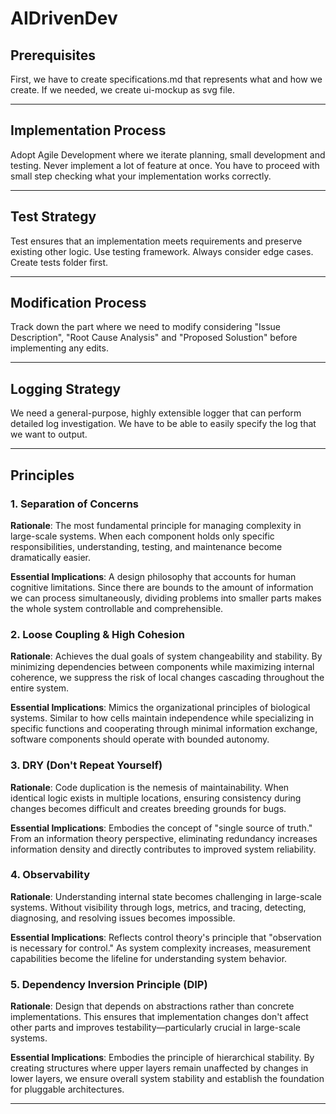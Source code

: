 # AIDrivenDev

## Prerequisites
First, we have to create specifications.md that represents what and how we create.
If we needed, we create ui-mockup as svg file.

-----

## Implementation Process
Adopt Agile Development where we iterate planning, small development and testing.
Never implement a lot of feature at once. You have to proceed with small step checking what your implementation works correctly.

---

## Test Strategy
Test ensures that an implementation meets requirements and preserve existing other logic.
Use testing framework.
Always consider edge cases.
Create tests folder first.

----

## Modification Process
Track down the part where we need to modify considering "Issue Description", "Root Cause Analysis" and "Proposed Solustion" before implementing any edits.

----

## Logging Strategy
We need a general-purpose, highly extensible logger that can perform detailed log investigation.
We have to be able to easily specify the log that we want to output.

-----

## Principles

### 1. Separation of Concerns
**Rationale**: 
The most fundamental principle for managing complexity in large-scale systems. When each component holds only specific responsibilities, understanding, testing, and maintenance become dramatically easier.

**Essential Implications**: 
A design philosophy that accounts for human cognitive limitations. Since there are bounds to the amount of information we can process simultaneously, dividing problems into smaller parts makes the whole system controllable and comprehensible.

### 2. Loose Coupling & High Cohesion
**Rationale**: 
Achieves the dual goals of system changeability and stability. By minimizing dependencies between components while maximizing internal coherence, we suppress the risk of local changes cascading throughout the entire system.

**Essential Implications**: 
Mimics the organizational principles of biological systems. Similar to how cells maintain independence while specializing in specific functions and cooperating through minimal information exchange, software components should operate with bounded autonomy.

### 3. DRY (Don't Repeat Yourself)
**Rationale**: 
Code duplication is the nemesis of maintainability. When identical logic exists in multiple locations, ensuring consistency during changes becomes difficult and creates breeding grounds for bugs.

**Essential Implications**: 
Embodies the concept of "single source of truth." From an information theory perspective, eliminating redundancy increases information density and directly contributes to improved system reliability.

### 4. Observability
**Rationale**: 
Understanding internal state becomes challenging in large-scale systems. Without visibility through logs, metrics, and tracing, detecting, diagnosing, and resolving issues becomes impossible.

**Essential Implications**: 
Reflects control theory's principle that "observation is necessary for control." As system complexity increases, measurement capabilities become the lifeline for understanding system behavior.

### 5. Dependency Inversion Principle (DIP)
**Rationale**: 
Design that depends on abstractions rather than concrete implementations. This ensures that implementation changes don't affect other parts and improves testability—particularly crucial in large-scale systems.

**Essential Implications**: Embodies the principle of hierarchical stability. By creating structures where upper layers remain unaffected by changes in lower layers, we ensure overall system stability and establish the foundation for pluggable architectures.

----
